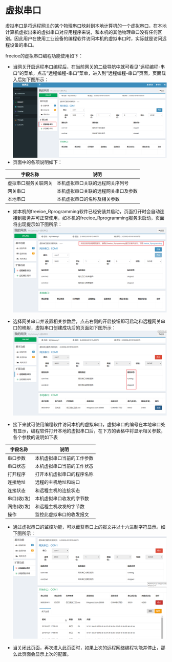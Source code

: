 # 虚拟串口

虚拟串口是将远程网关的某个物理串口映射到本地计算机的一个虚拟串口，在本地计算机虚拟出来的虚拟串口对应用程序来说，和本机的其他物理串口没有任何区别。因此用户在使用工业设备的编程软件访问本机的虚拟串口时，实际就是访问远程设备的串口。

freeioe的虚拟串口编程功能使用如下：

*  当网关开启远程串口编程后，在当前网关的二级导航中就可看见“远程编程-串口”的菜单，点击“远程编程-串口”菜单，进入到“远程编程-串口”页面，页面载入后如下图所示：
![](../../assets/Vserial01.png)
*  页面中的各项说明如下：

| 字段名称  | 说明 |
| ------------- | ------------- |
| 虚拟串口服务关联网关  | 本机虚拟串口关联的远程网关序列号  |
| 网关串口  | 本机虚拟串口关联的远程网关串口及参数  |
| 本地串口  | 本机虚拟串口的名称及相关参数  |

*  如本机的freeioe_Rprogramming软件已经安装并启动，页面打开时会自动连接到服务并可正常使用，如本机的freeioe_Rprogramming服务未启动，页面将出现提示如下图所示：
![](../../assets/Vserial00.png)

*  选择网关串口并设置相关参数后，点击右侧的开启按钮即可启动和远程网关串口的映射，虚拟串口创建成功后的页面如下图所示：
![](../../assets/Vserial02.png)

*  接下来就可使用编程软件访问本机的虚拟串口，虚拟串口的编号在本地串口处有显示，编程软件打开本地的虚拟串口后，在下方的表格中将显示相关参数，各个参数的说明如下表

| 字段名称  | 说明 |
| ------------- | ------------- |
| 串口参数  | 本机虚拟串口当前的工作参数  |
| 串口状态  | 本机虚拟串口当前的工作状态  |
| 打开程序  | 打开本机虚拟串口的程序名称  |
| 连接地址  | 远程的主机地址和端口  |
| 连接状态  | 和远程主机的连接状态  |
| 串口(收/发)  | 本机虚拟串口收发的字节数  |
| 网络(收/发)  | 和远程主机收发的字节数  |
| 操作  | 监控此虚拟串口的收发报文  |

*  通过虚拟串口的监控功能，可以截获串口上的报文并以十六进制字符显示。如下图所示：
![](../../assets/Vserial03.png)

*  当关闭此页面，再次进入此页面时，如果上次的远程网络编程功能并停止，那么此页面会显示上次的配置。